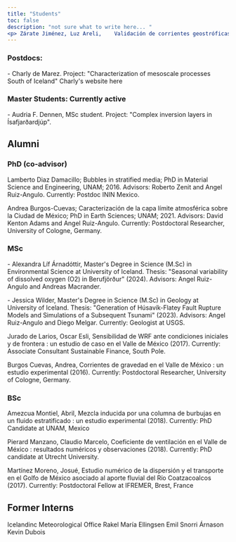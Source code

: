 ```yaml
---
title: "Students"
toc: false
description: "not sure what to write here... "
<p> Zárate Jiménez, Luz Areli,    Validación de corrientes geostróficas en el Golfo de México (2015). Currently: Marine Technology Research Engineer at Shell. </p> 
---
```


### Postdocs:
<p> - Charly de Marez. Project: "Characterization of mesoscale processes South of Iceland" <ahref="https://demarez.github.io/">Charly's website here</a> </p>
      
### Master Students: Currently active
<p> - Audria F. Dennen, MSc student. Project: "Complex inversion layers in Ísafjarðardjúp".</p>

## Alumni

### PhD (co-advisor)
<p> Lamberto Diaz Damacillo; Bubbles in stratified media; PhD in Material Science and Engineering, UNAM; 2016. Advisors: Roberto Zenit and Angel Ruiz-Angulo. Currently: Postdoc ININ Mexico. </p>
<p> Andrea Burgos-Cuevas; Caracterización de la capa límite atmosférica sobre la Ciudad de México; PhD in Earth Sciences; UNAM; 2021. Advisors: David Kenton Adams and Angel Ruiz-Angulo. Currently: Postdoctoral Researcher, University of Cologne, Germany. </p>

### MSc
<p> - Alexandra Líf Árnadóttir, Master's Degree in Science (M.Sc) in Environmental Science at University of Iceland. Thesis: "Seasonal variability of dissolved oxygen (O2) in Berufjörður" (2024). Advisors: Angel Ruiz-Angulo and Andreas Macrander.</p>
<p> - Jessica Wilder, Master's Degree in Science (M.Sc) in Geology at University of Iceland. Thesis: "Generation of Húsavík-Flatey Fault Rupture Models and Simulations of a Subsequent Tsunami" (2023). Advisors: Angel Ruiz-Angulo and Diego Melgar. Currently: Geologist at USGS.</p> 
<p> Jurado de Larios, Oscar Esli,    Sensibilidad de WRF ante condiciones iniciales y de frontera :  un estudio de caso en el Valle de México     (2017). Currently: Associate Consultant Sustainable Finance, South Pole. </p>    
<p> Burgos Cuevas, Andrea,    Corrientes de gravedad en el Valle de México :  un estudio experimental (2016). Currently: Postdoctoral Researcher, University of Cologne, Germany. </p>   

### BSc
<p> Amezcua Montiel, Abril,    Mezcla inducida por una columna de burbujas en un fluido estratificado :  un estudio experimental (2018). Currently: PhD Candidate at UNAM, Mexico </p> 
<p> Pierard Manzano, Claudio Marcelo,    Coeficiente de ventilación en el Valle de México :  resultados numéricos y observaciones (2018). Currently: PhD candidate at Utrecht University. </p> 
<p> Martínez Moreno, Josué,    Estudio numérico de la dispersión y el transporte en el Golfo de México asociado al aporte fluvial del Río Coatzacoalcos (2017). Currently: Postdoctoral Fellow at IFREMER, Brest, France</p> 

## Former Interns 
Icelandinc Meteorological Office
Rakel María Ellingsen 
Emil Snorri Árnason
Kevin Dubois
